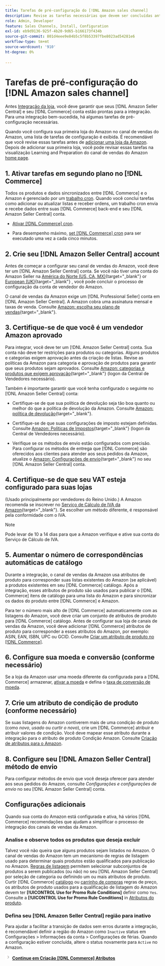 ```yaml
---
title: Tarefas de pré-configuração do [!DNL Amazon sales channel]
description: Revise as tarefas necessárias que devem ser concluídas antes de integrar sua loja de Adobe Commerce ou Magento Open Source no Sales Channel Amazon.
role: Admin, Developer
feature: Sales Channels, Install, Configuration
exl-id: eb9d9136-925f-4b20-9d65-b166173f434b
source-git-commit: 801d4eee9e84b5c5f8b53397fbe8023ad54281e6
workflow-type: tm+mt
source-wordcount: '910'
ht-degree: 0%

---
```


# Tarefas de pré-configuração do [!DNL Amazon sales channel]

Antes [Integração da loja](./store-integration.md), você deve garantir que seus [!DNL Amazon Seller Central] e seu [!DNL Commerce] conta estão prontas para a integração. Para uma integração bem-sucedida, há algumas tarefas de pré-configuração necessárias.

Quando você configura sua primeira loja do Amazon no canal de vendas do Amazon, uma lista de tarefas de configuração é exibida. É recomendável que você revise essas tarefas antes de [adicionar uma loja da Amazon](./store-integration.md). Depois de adicionar sua primeira loja, você pode revisar essas tarefas na visualização Learning and Preparation do canal de vendas do Amazon [home page](./amazon-sales-channel-home.md).

## 1. Ativar tarefas em segundo plano no [!DNL Commerce]

Todos os produtos e dados sincronizados entre [!DNL Commerce] e o Amazon é gerenciado por um [trabalho cron](https://experienceleague.adobe.com/docs/commerce-admin/systems/tools/cron.html). Quando você conclui tarefas como adicionar ou atualizar listas e receber ordens, um trabalho cron envia e recebe dados entre suas [!DNL Commerce] back-end e seu [!DNL Amazon Seller Central] conta.

- [Ativar [!DNL Commerce] cron](https://experienceleague.adobe.com/docs/commerce-admin/systems/tools/cron.html).

- Para desempenho máximo, [set [!DNL Commerce] cron](https://experienceleague.adobe.com/docs/commerce-admin/config/advanced/system.html) para ser executado uma vez a cada cinco minutos.

## 2. Crie seu [!DNL Amazon Seller Central] account

Antes de começar a configurar seu canal de vendas do Amazon, você deve ter um [!DNL Amazon Seller Central] conta. Se você não tiver uma conta do Amazon Seller na [América do Norte (US, CA, MX)](https://sell.amazon.com/){target="_blank"} or [European (UK)](https://sell.amazon.co.uk/sell-online/beginners-guide){target="_blank"} , você pode concluir o processo de configuração da conta de vendedor do Amazon.

O canal de vendas da Amazon exige um [!DNL Professional Seller] conta em [!DNL Amazon Seller Central]. A Amazon cobra uma assinatura mensal e taxas de venda. Consulte [Amazon: escolha seu plano de vendas](https://sell.amazon.com/pricing.html){target="_blank"}.

## 3. Certifique-se de que você é um vendedor Amazon aprovado

Para integrar, você deve ter um [!DNL Amazon Seller Central] conta. Sua conta não deve ter restrições para produtos ou categorias. Alguns produtos e categorias exigem aprovação antes da criação de listas. Revise as políticas da Amazon para categoria e aprovação de produtos para garantir que seus produtos sejam aprovados. Consulte [Amazon: categorias e produtos que exigem aprovação](https://sellercentral.amazon.com/gp/help/200333160){target="_blank"} (logon da Central de Vendedores necessário).

Também é importante garantir que você tenha configurado o seguinte no [!DNL Amazon Seller Central] conta:

- Certifique-se de que sua política de devolução seja tão boa quanto ou melhor do que a política de devolução da Amazon. Consulte [Amazon: política de devolução](https://www.amazon.com/gp/help/customer/display.html){target="_blank"}.

- Certifique-se de que suas configurações de imposto estejam definidas. Consulte [Amazon: Políticas de Impostos](https://sellercentral.amazon.com/gp/help/external/help.html){target="_blank"} (logon da Central de Vendedores necessário).

- Verifique se os métodos de envio estão configurados com precisão. Para configurar os métodos de entrega que [!DNL Commerce] são oferecidos aos clientes para atender aos seus pedidos da Amazon, atualize o [Amazon: Configurações de envio](https://sellercentral.amazon.com/sbr/ref=xx_shipset_dnav_xx#shipping_templates){target="_blank"} no seu [!DNL Amazon Seller Central] conta.

## 4. Certifique-se de que seu VAT esteja configurado para suas lojas

(Usado principalmente por vendedores do Reino Unido.) A Amazon recomenda se inscrever no [Serviço de Cálculo de IVA da Amazon](https://sell.amazon.co.uk/learn/vat-resources#vat-services-on-amazon){target="_blank"}. Se escolher um método diferente, é responsável pela conformidade com o IVA.

>[!NOTE]
>
>Pode levar de 10 a 14 dias para que a Amazon verifique e ative sua conta do Serviço de Cálculo de IVA.

## 5. Aumentar o número de correspondências automáticas de catálogo

Durante a integração, o canal de vendas da Amazon usa atributos de produto para corresponder suas listas existentes do Amazon (se aplicável) a produtos existentes em seu [!DNL Commerce] catálogo. Após a integração, esses atributos de produto são usados para publicar o [!DNL Commerce] itens de catálogo para uma lista do Amazon e para sincronizar os dados do produto entre [!DNL Commerce] e Amazon.

Para ter o número mais alto de [!DNL Commerce] automaticamente com as listagens do Amazon, você deve criar um conjunto de atributos de produto para [!DNL Commerce] catálogo. Antes de configurar sua loja de canais de vendas da Amazon, você deve adicionar [!DNL Commerce] atributos de produto para corresponder a esses atributos do Amazon, por exemplo: ASIN, EAN, ISBN, UPC ou GCID. Consulte [Criar um atributo de produto no [!DNL Commerce]](./ob-creating-magento-attributes.md).

## 6. Configure sua moeda e conversão (conforme necessário)

Se a loja da Amazon usar uma moeda diferente da configurada para a [!DNL Commerce] armazenar, [ativar a moeda](https://experienceleague.adobe.com/docs/commerce-admin/config/general/currency-setup.html) e defina o [taxa de conversão de moeda](https://experienceleague.adobe.com/docs/commerce-admin/stores-sales/site-store/currency/currency-update.html).

## 7. Crie um atributo de condição de produto (conforme necessário)

Se suas listagens do Amazon contiverem mais de uma condição de produto (como _novo_, _usado_ ou _curtir o novo_), crie um [!DNL Commerce] atribuir e atribuir valores de condição. Você deve mapear esse atributo durante a integração para o atributo de produto Condição Amazon. Consulte [Criação de atributos para o Amazon](./ob-creating-magento-attributes.md).

## 8. Configure seu [!DNL Amazon Seller Central] método de envio

Para configurar métodos de envio que você deseja oferecer para atender aos seus pedidos do Amazon, consulte _Configurações e configurações de envio_ no seu [!DNL Amazon Seller Central] conta.

## Configurações adicionais

Quando sua conta do Amazon está configurada e ativa, há vários [!DNL Commerce] recomendações que ajudam a simplificar o processo de integração dos canais de vendas da Amazon.

### Analise e observe todos os produtos que deseja excluir

Talvez você não queira que alguns produtos sejam listados no Amazon. O canal de vendas do Amazon tem um mecanismo de regras de listagem usado para determinar quais produtos estão qualificados para publicação no Amazon. [Regras de listagem](./listing-rules.md) permitem selecionar subconjuntos de produtos a serem publicados (ou não) no seu [!DNL Amazon Seller Central] por seleção de categoria ou definindo um ou mais atributos de produto. Curtir [!DNL Commerce] [catálogo](https://experienceleague.adobe.com/docs/commerce-admin/marketing/promotions/catalog-rules/price-rules-catalog.html) ou [carrinho de compras](https://experienceleague.adobe.com/docs/commerce-admin/marketing/promotions/cart-rules/price-rules-cart.html) regras de preço, os atributos de produto usados para a qualificação de listagem do Amazon devem ter **[!UICONTROL Use for Promo Rule Conditions]** definir como `Yes`. Consulte a **[!UICONTROL Use for Promo Rule Conditions]** in [Atributos do produto](https://experienceleague.adobe.com/docs/commerce-admin/catalog/product-attributes/product-attributes.html).

### Defina seu [!DNL Amazon Seller Central] região para inativo

Para ajudar a facilitar a transição de dados sem erros durante a integração, é recomendável definir a região do Amazon como `Inactive` status em Configurações > Informações da conta > Configurações de férias. Quando a configuração estiver concluída, altere o status novamente para `Active` no Amazon.

![Ícone Avançar](assets/btn-next.png) [**Continue em Criação [!DNL Commerce] Atributos**](./ob-creating-magento-attributes.md)
